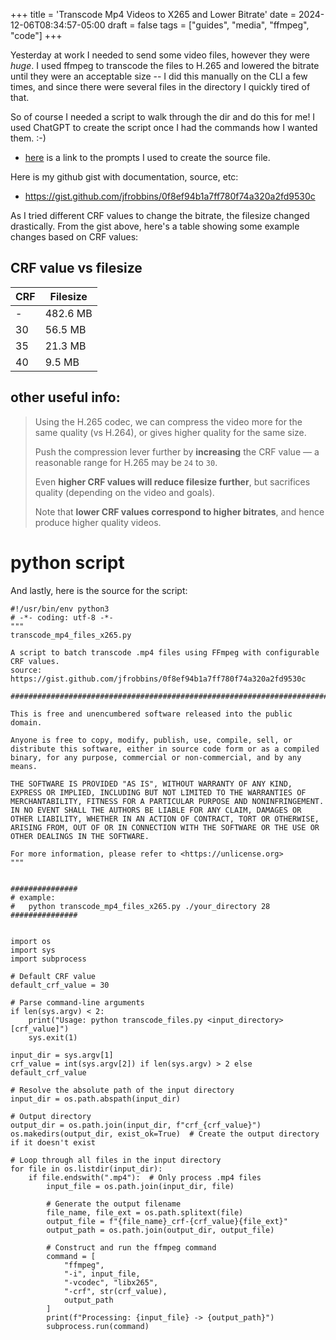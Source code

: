 +++
title = 'Transcode Mp4 Videos to X265 and Lower Bitrate'
date = 2024-12-06T08:34:57-05:00
draft = false
tags = ["guides", "media", "ffmpeg", "code"]
+++

Yesterday at work I needed to send some video files, however they were _huge_. 
I used ffmpeg to transcode the files to H.265 and lowered the bitrate until they were an acceptable size -- 
I did this manually on the CLI a few times, and since there were several files in the directory I quickly tired of that.

So of course I needed a script to walk through the dir and do this for me!
I used ChatGPT to create the script once I had the commands how I wanted them. :-)
- [here](https://chatgpt.com/share/6752fc65-1f94-8009-9c93-755aa0bf5407) is a link to the prompts I used to create the source file.

Here is my github gist with documentation, source, etc:
- https://gist.github.com/jfrobbins/0f8ef94b1a7ff780f74a320a2fd9530c

As I tried different CRF values to change the bitrate, the filesize changed drastically.
From the gist above, here's a table showing some example changes based on CRF values:

## CRF value vs filesize
| CRF | Filesize |
| --- | ----- |
| -   | 482.6 MB |
| 30  |  56.5 MB |
| 35  |  21.3 MB |
| 40  |   9.5 MB |

## other useful info:

> Using the H.265 codec, we can compress the video more for the same quality (vs H.264), or gives higher quality for the same size. 
> 
> Push the compression lever further by **increasing** the CRF value — a reasonable range for H.265 may be `24` to `30`.   
> 
> Even **higher CRF values will reduce filesize further**, but sacrifices quality (depending on the video and goals).
> 
> Note that **lower CRF values correspond to higher bitrates**, and hence produce higher quality videos.

# python script

And lastly, here is the source for the script:

```
#!/usr/bin/env python3
# -*- coding: utf-8 -*-
"""
transcode_mp4_files_x265.py

A script to batch transcode .mp4 files using FFmpeg with configurable CRF values.
source: https://gist.github.com/jfrobbins/0f8ef94b1a7ff780f74a320a2fd9530c

############################################################################

This is free and unencumbered software released into the public domain.

Anyone is free to copy, modify, publish, use, compile, sell, or
distribute this software, either in source code form or as a compiled
binary, for any purpose, commercial or non-commercial, and by any
means.

THE SOFTWARE IS PROVIDED "AS IS", WITHOUT WARRANTY OF ANY KIND,
EXPRESS OR IMPLIED, INCLUDING BUT NOT LIMITED TO THE WARRANTIES OF
MERCHANTABILITY, FITNESS FOR A PARTICULAR PURPOSE AND NONINFRINGEMENT.
IN NO EVENT SHALL THE AUTHORS BE LIABLE FOR ANY CLAIM, DAMAGES OR
OTHER LIABILITY, WHETHER IN AN ACTION OF CONTRACT, TORT OR OTHERWISE,
ARISING FROM, OUT OF OR IN CONNECTION WITH THE SOFTWARE OR THE USE OR
OTHER DEALINGS IN THE SOFTWARE.

For more information, please refer to <https://unlicense.org>
"""


###############
# example:
#   python transcode_mp4_files_x265.py ./your_directory 28
###############


import os
import sys
import subprocess

# Default CRF value
default_crf_value = 30

# Parse command-line arguments
if len(sys.argv) < 2:
    print("Usage: python transcode_files.py <input_directory> [crf_value]")
    sys.exit(1)

input_dir = sys.argv[1]
crf_value = int(sys.argv[2]) if len(sys.argv) > 2 else default_crf_value

# Resolve the absolute path of the input directory
input_dir = os.path.abspath(input_dir)

# Output directory
output_dir = os.path.join(input_dir, f"crf_{crf_value}")
os.makedirs(output_dir, exist_ok=True)  # Create the output directory if it doesn't exist

# Loop through all files in the input directory
for file in os.listdir(input_dir):
    if file.endswith(".mp4"):  # Only process .mp4 files
        input_file = os.path.join(input_dir, file)

        # Generate the output filename
        file_name, file_ext = os.path.splitext(file)
        output_file = f"{file_name}_crf-{crf_value}{file_ext}"
        output_path = os.path.join(output_dir, output_file)

        # Construct and run the ffmpeg command
        command = [
            "ffmpeg",
            "-i", input_file,
            "-vcodec", "libx265",
            "-crf", str(crf_value),
            output_path
        ]
        print(f"Processing: {input_file} -> {output_path}")
        subprocess.run(command)

```


